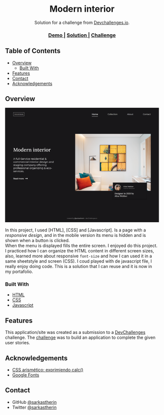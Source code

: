 <!-- Please update value in the {}  -->

<h1 align="center">Modern interior</h1>

<div align="center">
   Solution for a challenge from  <a href="http://devchallenges.io" target="_blank">Devchallenges.io</a>.
</div>

<div align="center">
  <h3>
    <a href="https://gallant-sammet-292496.netlify.app/">
      Demo
    </a>
    <span> | </span>
    <a href="https://gallant-sammet-292496.netlify.app/">
      Solution
    </a>
    <span> | </span>
    <a href="https://devchallenges.io/challenges/Jymh2b2FyebRTUljkNcb">
      Challenge
    </a>
  </h3>
</div>

<!-- TABLE OF CONTENTS -->

## Table of Contents

- [Overview](#overview)
  - [Built With](#built-with)
- [Features](#features)
- [Contact](#contact)
- [Acknowledgements](#acknowledgements)

<!-- OVERVIEW -->

## Overview

![screenshot](SS-moderInterior.png)

In this project, I used [HTML], [CSS] and [Javascript]. Is a page with a *responsive design*, and in the mobile version its menu is hidden and is shown when a button is clicked. <br> When the menu is displayed fills the entire screen.
I enjoyed do this project. I practiced how I can organize the HTML content  in different screen sizes, also, learned more about responsive `font-size` and how I can used it in a same sheetstyle and screen (CSS). I coud played with de javascript file, I really enjoy doing code. This is a solution that I can reuse and it is now in my portafolio.
### Built With

<!-- This section should list any major frameworks that you built your project using. Here are a few examples.-->

- [HTML]()
- [CSS]()
- [Javascript]()

## Features

<!-- List the features of your application or follow the template. Don't share the figma file here :) -->

This application/site was created as a submission to a [DevChallenges](https://devchallenges.io/challenges) challenge. The [challenge](https://devchallenges.io/challenges/Jymh2b2FyebRTUljkNcb) was to build an application to complete the given user stories.

## Acknowledgements

<!-- This section should list any articles or add-ons/plugins that helps you to complete the project. This is optional but it will help you in the future. For exmpale -->

- [CSS arismético: exprimiendo calc()](https://octuweb.com/css-aritmetico-exprimiendo-calc/)
- [Google Fonts](https://fonts.google.com/)

## Contact

- GitHub [@sarkastherin](https://github.com/Sarkastherin)
- Twitter [@sarkastherin](https://twitter.com/SarKastherin)
